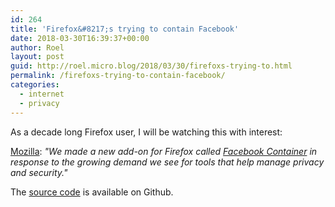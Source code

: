 ```yaml
---
id: 264
title: 'Firefox&#8217;s trying to contain Facebook'
date: 2018-03-30T16:39:37+00:00
author: Roel
layout: post
guid: http://roel.micro.blog/2018/03/30/firefoxs-trying-to.html
permalink: /firefoxs-trying-to-contain-facebook/
categories:
  - internet
  - privacy
---
```

As a decade long Firefox user, I will be watching this with interest:

[Mozilla](https://blog.mozilla.org/blog/2018/03/27/facebook-container-add-on/): _"We made a new add-on for Firefox called [Facebook Container](https://addons.mozilla.org/en-US/firefox/addon/facebook-container/) in response to the growing demand we see for tools that help manage privacy and security."_

The [source code](https://github.com/mozilla/contain-facebook) is available on Github. 
